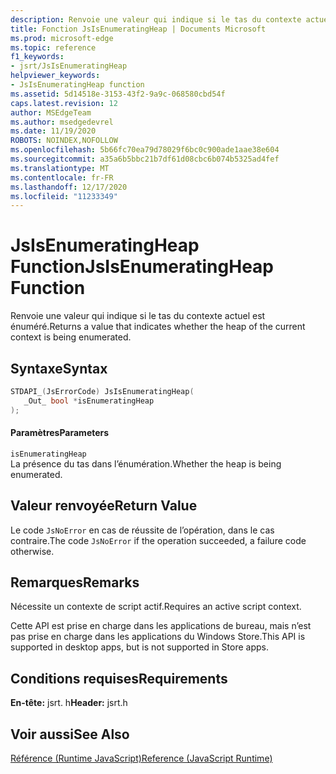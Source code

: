 ```yaml
---
description: Renvoie une valeur qui indique si le tas du contexte actuel est énuméré.
title: Fonction JsIsEnumeratingHeap | Documents Microsoft
ms.prod: microsoft-edge
ms.topic: reference
f1_keywords:
- jsrt/JsIsEnumeratingHeap
helpviewer_keywords:
- JsIsEnumeratingHeap function
ms.assetid: 5d14518e-3153-43f2-9a9c-068580cbd54f
caps.latest.revision: 12
author: MSEdgeTeam
ms.author: msedgedevrel
ms.date: 11/19/2020
ROBOTS: NOINDEX,NOFOLLOW
ms.openlocfilehash: 5b66fc70ea79d78029f6bc0c900ade1aae38e604
ms.sourcegitcommit: a35a6b5bbc21b7df61d08cbc6b074b5325ad4fef
ms.translationtype: MT
ms.contentlocale: fr-FR
ms.lasthandoff: 12/17/2020
ms.locfileid: "11233349"
---
```

# <span data-ttu-id="84cc7-103">JsIsEnumeratingHeap Function</span><span class="sxs-lookup"><span data-stu-id="84cc7-103">JsIsEnumeratingHeap Function</span></span>

<span data-ttu-id="84cc7-104">Renvoie une valeur qui indique si le tas du contexte actuel est énuméré.</span><span class="sxs-lookup"><span data-stu-id="84cc7-104">Returns a value that indicates whether the heap of the current context is being enumerated.</span></span>  
  
## <span data-ttu-id="84cc7-105">Syntaxe</span><span class="sxs-lookup"><span data-stu-id="84cc7-105">Syntax</span></span>  
  
```cpp  
STDAPI_(JsErrorCode) JsIsEnumeratingHeap(  
   _Out_ bool *isEnumeratingHeap  
);  
```  
  
#### <span data-ttu-id="84cc7-106">Paramètres</span><span class="sxs-lookup"><span data-stu-id="84cc7-106">Parameters</span></span>  
 `isEnumeratingHeap`  
 <span data-ttu-id="84cc7-107">La présence du tas dans l’énumération.</span><span class="sxs-lookup"><span data-stu-id="84cc7-107">Whether the heap is being enumerated.</span></span>  
  
## <span data-ttu-id="84cc7-108">Valeur renvoyée</span><span class="sxs-lookup"><span data-stu-id="84cc7-108">Return Value</span></span>  
 <span data-ttu-id="84cc7-109">Le code `JsNoError` en cas de réussite de l’opération, dans le cas contraire.</span><span class="sxs-lookup"><span data-stu-id="84cc7-109">The code `JsNoError` if the operation succeeded, a failure code otherwise.</span></span>  
  
## <span data-ttu-id="84cc7-110">Remarques</span><span class="sxs-lookup"><span data-stu-id="84cc7-110">Remarks</span></span>  
 <span data-ttu-id="84cc7-111">Nécessite un contexte de script actif.</span><span class="sxs-lookup"><span data-stu-id="84cc7-111">Requires an active script context.</span></span>  
  
 <span data-ttu-id="84cc7-112">Cette API est prise en charge dans les applications de bureau, mais n’est pas prise en charge dans les applications du Windows Store.</span><span class="sxs-lookup"><span data-stu-id="84cc7-112">This API is supported in desktop apps, but is not supported in Store apps.</span></span>  
  
## <span data-ttu-id="84cc7-113">Conditions requises</span><span class="sxs-lookup"><span data-stu-id="84cc7-113">Requirements</span></span>  
 <span data-ttu-id="84cc7-114">**En-tête:** jsrt. h</span><span class="sxs-lookup"><span data-stu-id="84cc7-114">**Header:** jsrt.h</span></span>  
  
## <span data-ttu-id="84cc7-115">Voir aussi</span><span class="sxs-lookup"><span data-stu-id="84cc7-115">See Also</span></span>  
 [<span data-ttu-id="84cc7-116">Référence (Runtime JavaScript)</span><span class="sxs-lookup"><span data-stu-id="84cc7-116">Reference (JavaScript Runtime)</span></span>](../chakra-hosting/reference-javascript-runtime.md)
